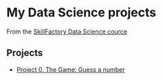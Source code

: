 # My Data Science projects
From the [SkillFactory Data Science cource](https://skillfactory.ru/data-scientist)

## Projects

* [Project 0. The Game: Guess a number](https://github.com/pargv/SF)

